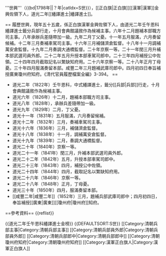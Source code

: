 '''世興'''（{{bd|1798年||？年|catIdx=S世}}），[[正白旗|正白旗]][[漢軍|漢軍]]金興佐領下人，道光二年[[繙譯進士|繙譯進士]]。

== 履歷<ref>世興，現年五十五歲，係正白旗漢軍金興佐領下人，由道光二年壬午恩科繙譯進士籤分兵部行走，十月會典館議敘作為候補主事。六年十二月題補本部職方司主事。八年承辦兵差隨帶加一級。九年二月丁父憂。十一年五月服滿，六月奏留候補。十二年三月奏補車駕司主事。十六年三月補儲濟倉監督。十八年十一月調補萬安倉監督。十九年二月奏調大通橋監督。二十年京察一等。二十一年閏三月升補本部武選司員外郎。二十二年五月升授本部車駕司郎中。二十三年四月補授公中佐領。二十四年四月截取記名以繁缺知府用。二十六年京察一等。二十八年正月丁母憂。三十年四月服滿奏留本部。咸豐二年三月題補武庫司郎中。四月初四日奉旨補授廣東瓊州府知府。《清代官員履歷檔案全編》3-394。</ref> ==
* 道光二年（1822年）壬午恩科，中式繙譯進士，籤分[[兵部|兵部]]行走，十月會典館議敘作為候補主事。
* 道光六年（1826年）十二月，題補本部職方司主事。
* 道光八年（1828年），承辦兵差隨帶加一級。
* 道光九年（1829年）二月，丁父憂。
* 道光十一年（1831年）五月服滿，六月奏留候補。
* 道光十二年（1832年）三月，奏補車駕司主事。
* 道光十六年（1836年）三月，補儲濟倉監督。
* 道光十八年（1838年）十一月，調補萬安倉監督。
* 道光十九年（1839年）二月，奏調大通橋監督。
* 道光二十年（1840年）京察一等。
* 道光二十一年（1841年）閏三月，升補本部武選司員外郎。
* 道光二十二年（1842年）五月，升授本部車駕司郎中。
* 道光二十三年（1843年）四月，補授公中佐領。
* 道光二十四年（1844年）四月，截取記名以繁缺知府用。
* 道光二十六年（1846年）京察一等。
* 道光二十八年（1848年）正月，丁母憂。
* 道光三十年（1850年）四月，服滿奏留本部。
* [[咸豐二年|咸豐二年]]（1852年）三月，題補兵部武庫司郎中；四月初四日，奉旨補授[[廣東|廣東]][[瓊州府|瓊州府]]知府。

==參考資料==
{{reflist}}

{{道光二年壬午恩科繙譯進士金榜}}
{{DEFAULTSORT:S世}}
[[Category:清朝兵部主事|Category:清朝兵部主事]]
[[Category:清朝兵部員外郎|Category:清朝兵部員外郎]]
[[Category:清朝兵部郎中|Category:清朝兵部郎中]]
[[Category:清朝瓊州府知府|Category:清朝瓊州府知府]]
[[Category:漢軍正白旗人|Category:漢軍正白旗人]]